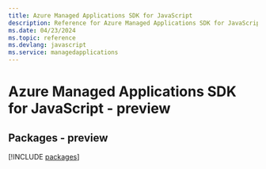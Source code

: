 ```yaml
---
title: Azure Managed Applications SDK for JavaScript
description: Reference for Azure Managed Applications SDK for JavaScript
ms.date: 04/23/2024
ms.topic: reference
ms.devlang: javascript
ms.service: managedapplications
---
```

# Azure Managed Applications SDK for JavaScript - preview
## Packages - preview
[!INCLUDE [packages](managed-applications-index.md)]